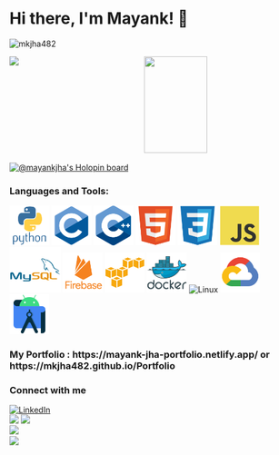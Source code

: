 # Hi there, I'm Mayank! :wave:

<p align="left"> <img src="https://komarev.com/ghpvc/?username=mkjha482&label=Profile%20views&color=0e75b6&style=flat" alt="mkjha482" /> </p>

<img align="left" width="47%" src="https://github-readme-stats.vercel.app/api?username=mkjha482&show_icons=true&theme=tokyonight">

<img width="47%" height="170" src="https://github-readme-stats.vercel.app/api/top-langs/?username=mkjha482&layout=compact">

[![@mayankjha's Holopin board](https://holopin.me/mayankjha)](https://holopin.io/@mayankjha)

<h3 align="left">Languages and Tools:</h3>
<p align="left">
<img alt="Python" src="https://github.com/devicons/devicon/blob/master/icons/python/python-original-wordmark.svg" width="70" height="70">
<img alt="C" src="https://raw.githubusercontent.com/devicons/devicon/master/icons/c/c-original.svg" width="70" height="70">
<img alt="C++" src="https://raw.githubusercontent.com/devicons/devicon/master/icons/cplusplus/cplusplus-original.svg" width="70" height="70">
<img alt="HTML5" src="https://github.com/devicons/devicon/blob/master/icons/html5/html5-original.svg" width="70" height="70">
<img alt="CSS3" src="https://github.com/devicons/devicon/blob/master/icons/css3/css3-original.svg" width="70" height="70">
<img alt="JavaScript" src="https://github.com/devicons/devicon/blob/master/icons/javascript/javascript-original.svg" width="70" height="70">
<img alt="MySQL" src="https://raw.githubusercontent.com/devicons/devicon/master/icons/mysql/mysql-original-wordmark.svg" width="90" height="80">
<img alt="Firebase" src="https://github.com/devicons/devicon/blob/master/icons/firebase/firebase-plain-wordmark.svg" width="70" height="70">
<img alt="AWS" src="https://github.com/devicons/devicon/blob/master/icons/amazonwebservices/amazonwebservices-original.svg" width="70" height="70">
<img alt="Docker" src="https://github.com/devicons/devicon/blob/master/icons/docker/docker-original-wordmark.svg" width="70" height="70">
<img alt="Linux" src="https://img.shields.io/badge/Linux-FCC624?style=for-the-badge&logo=linux&logoColor=black" width="100" height="50">
<img alt="GCP" src="https://github.com/devicons/devicon/blob/master/icons/googlecloud/googlecloud-original.svg" width="70" height="70">
<img alt="Android Studio" src="https://github.com/devicons/devicon/blob/master/icons/androidstudio/androidstudio-original.svg" width="70" height="70">
</p>

<p>
<h3 align="left">My Portfolio : https://mayank-jha-portfolio.netlify.app/   or  https://mkjha482.github.io/Portfolio  <h3>
</p>
  
<h3 align="left">Connect with me</h3>
<p>
<a href="https://www.linkedin.com/in/mayank-jha-9181341b0/"><img alt="LinkedIn" src="https://img.shields.io/badge/linkedin-%230077B5.svg?style=for-the-badge&logo=linkedin&logoColor=white"></a><br/>
<img src="https://img.shields.io/badge/mkjha482@gmail.com-039BE5?style=for-the-badge&logo=Gmail&logoColor=white"> <img src="https://img.shields.io/badge/mjha482@outlook.com-039BE5?style=for-the-badge&logoColor=white"> <br/>
<a href="https://twitter.com/Mayank__jha__56"><img src="https://img.shields.io/badge/Twitter-039BE5?style=for-the-badge&logo=Twitter&logoColor=white"></a><br/>
<a href="https://wa.me/919031838924"><img src="https://img.shields.io/badge/Whatsapp-039BE5?style=for-the-badge&logo=Whatsapp&logoColor=white"></a><br/>
</p>
